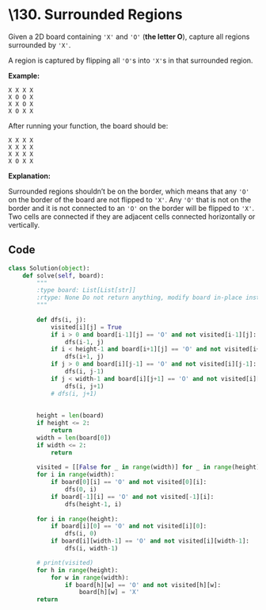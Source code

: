 #  \130. Surrounded Regions 

Given a 2D board containing `'X'` and `'O'` (**the letter O**), capture all regions surrounded by `'X'`.

A region is captured by flipping all `'O'`s into `'X'`s in that surrounded region.

**Example:**

```
X X X X
X O O X
X X O X
X O X X
```

After running your function, the board should be:

```
X X X X
X X X X
X X X X
X O X X
```

**Explanation:**

Surrounded regions shouldn’t be on the border, which means that any `'O'` on the border of the board are not flipped to `'X'`. Any `'O'` that is not on the border and it is not connected to an `'O'` on the border will be flipped to `'X'`. Two cells are connected if they are adjacent cells connected horizontally or vertically.



## Code

```python
class Solution(object):
    def solve(self, board):
        """
        :type board: List[List[str]]
        :rtype: None Do not return anything, modify board in-place instead.
        """
        
        def dfs(i, j):
            visited[i][j] = True
            if i > 0 and board[i-1][j] == 'O' and not visited[i-1][j]:
                dfs(i-1, j)
            if i < height-1 and board[i+1][j] == 'O' and not visited[i+1][j]:
                dfs(i+1, j)
            if j > 0 and board[i][j-1] == 'O' and not visited[i][j-1]:
                dfs(i, j-1)
            if j < width-1 and board[i][j+1] == 'O' and not visited[i][j+1]:
                dfs(i, j+1)
            # dfs(i, j+1)
            
        
        height = len(board)
        if height <= 2:
            return
        width = len(board[0])
        if width <= 2:
            return
        
        visited = [[False for _ in range(width)] for _ in range(height)]
        for i in range(width):
            if board[0][i] == 'O' and not visited[0][i]:
                dfs(0, i)
            if board[-1][i] == 'O' and not visited[-1][i]:
                dfs(height-1, i)
                
        for i in range(height):
            if board[i][0] == 'O' and not visited[i][0]:
                dfs(i, 0)
            if board[i][width-1] == 'O' and not visited[i][width-1]:
                dfs(i, width-1)

        # print(visited)
        for h in range(height):
            for w in range(width):
                if board[h][w] == 'O' and not visited[h][w]:
                    board[h][w] = 'X'
        return
```

